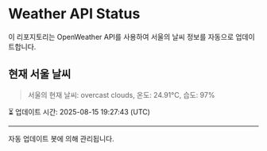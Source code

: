 
# Weather API Status

이 리포지토리는 OpenWeather API를 사용하여 서울의 날씨 정보를 자동으로 업데이트합니다.

## 현재 서울 날씨
> 서울의 현재 날씨: overcast clouds, 온도: 24.91°C, 습도: 97%

⏳ 업데이트 시간: 2025-08-15 19:27:43 (UTC)

---
자동 업데이트 봇에 의해 관리됩니다.
